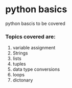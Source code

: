 # python basics
python bascis to be covered

### Topics covered are:

1. variable assignment 
2. Strings
3. lists
4. tuples
5. data type conversions
6. loops
7. dictonary

